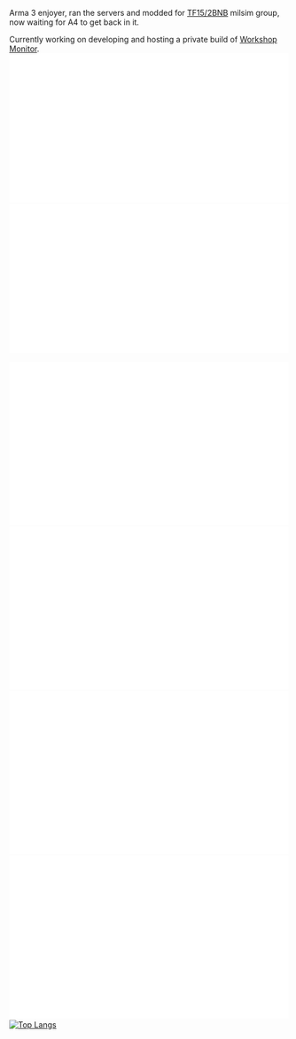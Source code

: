 Arma 3 enjoyer, ran the servers and modded for [TF15/2BNB](https://discord.gg/FA7EJkq2zU) milsim group, now waiting for A4 to get back in it.


Currently working on developing and hosting a private build of [Workshop Monitor](https://github.com/UrekD/Steam-Workshop-Monitor).
<br>![](https://raw.githubusercontent.com/urekd/urekd/wbstats/overview.svg#gh-dark-mode-only)
![](https://raw.githubusercontent.com/urekd/urekd/wbstats/overview.svg#gh-light-mode-only)










<!--[![Anurag's GitHub stats](https://github-readme-stats.vercel.app/api?username=urekd&theme=radical)](https://github.com/anuraghazra/github-readme-stats)-->
![](https://raw.githubusercontent.com/urekd/github-stats/master/generated/overview.svg#gh-dark-mode-only)
![](https://raw.githubusercontent.com/urekd/github-stats/master/generated/overview.svg#gh-light-mode-only)
![](https://raw.githubusercontent.com/urekd/github-stats/master/generated/languages.svg#gh-dark-mode-only)
![](https://raw.githubusercontent.com/urekd/github-stats/master/generated/languages.svg#gh-light-mode-only)
[![Top Langs](https://github-readme-stats.vercel.app/api/top-langs/?username=urekd&layout=compact&theme=radical&langs_count=6)](https://github.com/anuraghazra/github-readme-stats)













<!--
**UrekD/UrekD** is a ✨ _special_ ✨ repository because its `README.md` (this file) appears on your GitHub profile.

Here are some ideas to get you started:

- 🔭 I’m currently working on ...
- 🌱 I’m currently learning ...
- 👯 I’m looking to collaborate on ...
- 🤔 I’m looking for help with ...
- 💬 Ask me about ...
- 📫 How to reach me: ...
- 😄 Pronouns: ...
- ⚡ Fun fact: ...
-->
